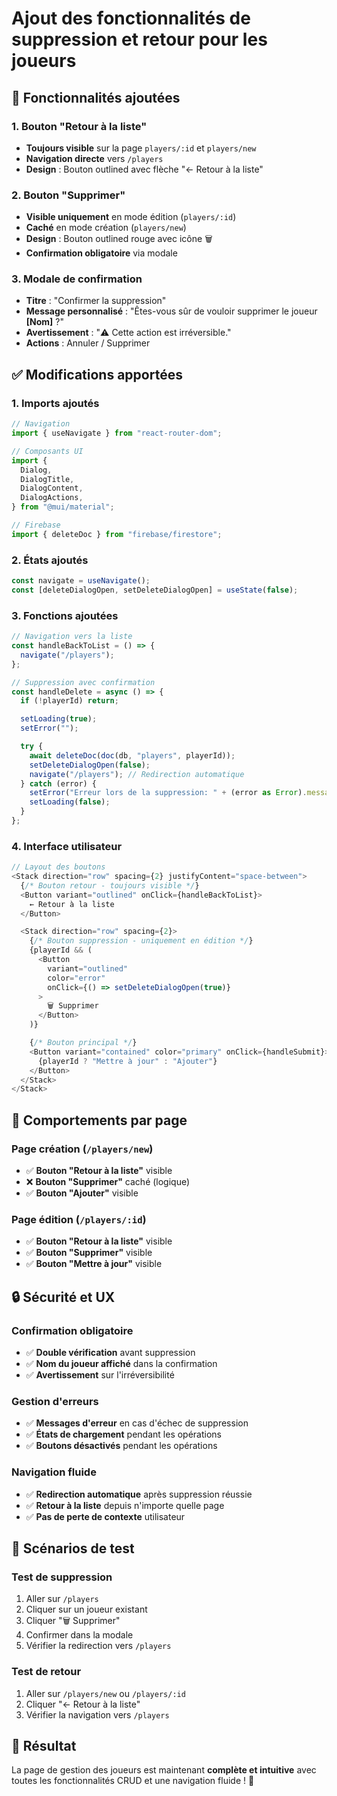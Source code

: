 # Ajout des fonctionnalités de suppression et retour pour les joueurs

## 🎯 **Fonctionnalités ajoutées**

### **1. Bouton "Retour à la liste"**

- **Toujours visible** sur la page `players/:id` et `players/new`
- **Navigation directe** vers `/players`
- **Design** : Bouton outlined avec flèche "← Retour à la liste"

### **2. Bouton "Supprimer"**

- **Visible uniquement** en mode édition (`players/:id`)
- **Caché** en mode création (`players/new`)
- **Design** : Bouton outlined rouge avec icône 🗑️
- **Confirmation obligatoire** via modale

### **3. Modale de confirmation**

- **Titre** : "Confirmer la suppression"
- **Message personnalisé** : "Êtes-vous sûr de vouloir supprimer le joueur **[Nom]** ?"
- **Avertissement** : "⚠️ Cette action est irréversible."
- **Actions** : Annuler / Supprimer

## ✅ **Modifications apportées**

### **1. Imports ajoutés**

```typescript
// Navigation
import { useNavigate } from "react-router-dom";

// Composants UI
import {
  Dialog,
  DialogTitle,
  DialogContent,
  DialogActions,
} from "@mui/material";

// Firebase
import { deleteDoc } from "firebase/firestore";
```

### **2. États ajoutés**

```typescript
const navigate = useNavigate();
const [deleteDialogOpen, setDeleteDialogOpen] = useState(false);
```

### **3. Fonctions ajoutées**

```typescript
// Navigation vers la liste
const handleBackToList = () => {
  navigate("/players");
};

// Suppression avec confirmation
const handleDelete = async () => {
  if (!playerId) return;

  setLoading(true);
  setError("");

  try {
    await deleteDoc(doc(db, "players", playerId));
    setDeleteDialogOpen(false);
    navigate("/players"); // Redirection automatique
  } catch (error) {
    setError("Erreur lors de la suppression: " + (error as Error).message);
    setLoading(false);
  }
};
```

### **4. Interface utilisateur**

```typescript
// Layout des boutons
<Stack direction="row" spacing={2} justifyContent="space-between">
  {/* Bouton retour - toujours visible */}
  <Button variant="outlined" onClick={handleBackToList}>
    ← Retour à la liste
  </Button>

  <Stack direction="row" spacing={2}>
    {/* Bouton suppression - uniquement en édition */}
    {playerId && (
      <Button
        variant="outlined"
        color="error"
        onClick={() => setDeleteDialogOpen(true)}
      >
        🗑️ Supprimer
      </Button>
    )}

    {/* Bouton principal */}
    <Button variant="contained" color="primary" onClick={handleSubmit}>
      {playerId ? "Mettre à jour" : "Ajouter"}
    </Button>
  </Stack>
</Stack>
```

## 🎯 **Comportements par page**

### **Page création (`/players/new`)**

- ✅ **Bouton "Retour à la liste"** visible
- ❌ **Bouton "Supprimer"** caché (logique)
- ✅ **Bouton "Ajouter"** visible

### **Page édition (`/players/:id`)**

- ✅ **Bouton "Retour à la liste"** visible
- ✅ **Bouton "Supprimer"** visible
- ✅ **Bouton "Mettre à jour"** visible

## 🔒 **Sécurité et UX**

### **Confirmation obligatoire**

- ✅ **Double vérification** avant suppression
- ✅ **Nom du joueur affiché** dans la confirmation
- ✅ **Avertissement** sur l'irréversibilité

### **Gestion d'erreurs**

- ✅ **Messages d'erreur** en cas d'échec de suppression
- ✅ **États de chargement** pendant les opérations
- ✅ **Boutons désactivés** pendant les opérations

### **Navigation fluide**

- ✅ **Redirection automatique** après suppression réussie
- ✅ **Retour à la liste** depuis n'importe quelle page
- ✅ **Pas de perte de contexte** utilisateur

## 🧪 **Scénarios de test**

### **Test de suppression**

1. Aller sur `/players`
2. Cliquer sur un joueur existant
3. Cliquer "🗑️ Supprimer"
4. Confirmer dans la modale
5. Vérifier la redirection vers `/players`

### **Test de retour**

1. Aller sur `/players/new` ou `/players/:id`
2. Cliquer "← Retour à la liste"
3. Vérifier la navigation vers `/players`

## 🎯 **Résultat**

La page de gestion des joueurs est maintenant **complète et intuitive** avec toutes les fonctionnalités CRUD et une navigation fluide ! 🚀
